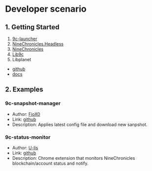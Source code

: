 # Developer scenario

## 1. Getting Started
1. [9c-launcher](https://github.com/planetarium/9c-launcher/wiki/Getting-Started)
2. [NineChronicles.Headless](https://github.com/planetarium/NineChronicles.headless/wiki/Getting-Started)
3. [NineChronicles](https://github.com/planetarium/NineChronicles/wiki/Get-Started)
4. [Lib9c](https://github.com/planetarium/lib9c)
5. Libplanet
  - [github](https://github.com/planetarium/libplanet)
  - [docs](https://docs.libplanet.io/)

## 2. Examples
### 9c-snapshot-manager
- Author: [FioX0](https://github.com/FioX0)
- Link: [github](https://github.com/FioX0/9c-snapshot-manager)
- Description: Applies latest config file and download new sanpshot.

### 9c-status-monitor
- Author: [U-lis](https://github.com/U-lis)
- Link: [github](https://github.com/U-lis/9c-status-monitor)
- Description: Chrome extension that monitors NineChronicles blockchain/account status and notify.

